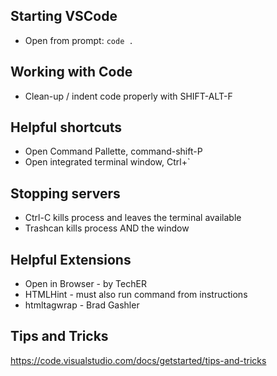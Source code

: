 ## Starting VSCode
* Open from prompt:  `code .`

## Working with Code
* Clean-up / indent code properly with SHIFT-ALT-F

## Helpful shortcuts
* Open Command Pallette, command-shift-P
* Open integrated terminal window, Ctrl+`

## Stopping servers
* Ctrl-C kills process and leaves the terminal available
* Trashcan kills process AND the window

## Helpful Extensions
* Open in Browser - by TechER
* HTMLHint - must also run command from instructions
* htmltagwrap - Brad Gashler

## Tips and Tricks
https://code.visualstudio.com/docs/getstarted/tips-and-tricks